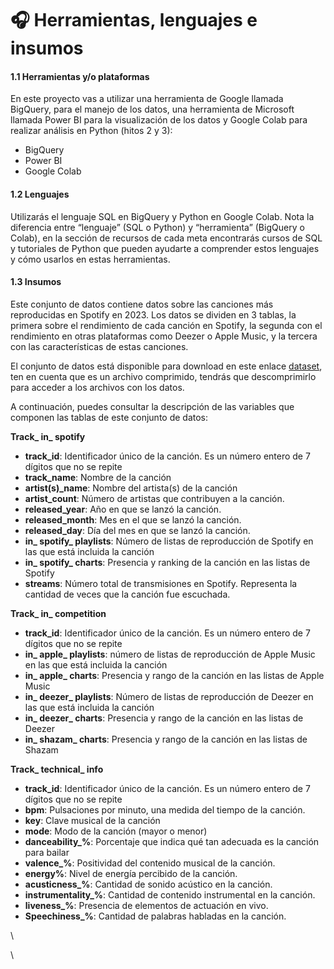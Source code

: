 # 🎧 Herramientas, lenguajes e insumos

#### 1.1 Herramientas y/o plataformas <a href="#id-11herramientasyoplataformas" id="id-11herramientasyoplataformas"></a>

En este proyecto vas a utilizar una herramienta de Google llamada BigQuery, para el manejo de los datos, una herramienta de Microsoft llamada Power BI para la visualización de los datos y Google Colab para realizar análisis en Python (hitos 2 y 3):

* BigQuery
* Power BI
* Google Colab

#### 1.2 Lenguajes <a href="#id-12lenguajes" id="id-12lenguajes"></a>

Utilizarás el lenguaje SQL en BigQuery y Python en Google Colab. Nota la diferencia entre “lenguaje” (SQL o Python) y “herramienta” (BigQuery o Colab), en la sección de recursos de cada meta encontrarás cursos de SQL y tutoriales de Python que pueden ayudarte a comprender estos lenguajes y cómo usarlos en estas herramientas.

#### 1.3 Insumos <a href="#id-13insumos" id="id-13insumos"></a>

Este conjunto de datos contiene datos sobre las canciones más reproducidas en Spotify en 2023. Los datos se dividen en 3 tablas, la primera sobre el rendimiento de cada canción en Spotify, la segunda con el rendimiento en otras plataformas como Deezer o Apple Music, y la tercera con las características de estas canciones.

El conjunto de datos está disponible para download en este enlace [dataset](https://drive.google.com/file/d/11W1wfljCoRKy1Uk5R65LHWmh2mtCtMGV/view?usp=share\_link), ten en cuenta que es un archivo comprimido, tendrás que descomprimirlo para acceder a los archivos con los datos.

A continuación, puedes consultar la descripción de las variables que componen las tablas de este conjunto de datos:

**Track\_ in\_ spotify**

* **track\_id**: Identificador único de la canción. Es un número entero de 7 dígitos que no se repite
* **track\_name**: Nombre de la canción
* **artist(s)\_name**: Nombre del artista(s) de la canción
* **artist\_count**: Número de artistas que contribuyen a la canción.
* **released\_year**: Año en que se lanzó la canción.
* **released\_month**: Mes en el que se lanzó la canción.
* **released\_day**: Día del mes en que se lanzó la canción.
* **in\_ spotify\_ playlists**: Número de listas de reproducción de Spotify en las que está incluida la canción
* **in\_ spotify\_ charts**: Presencia y ranking de la canción en las listas de Spotify
* **streams**: Número total de transmisiones en Spotify. Representa la cantidad de veces que la canción fue escuchada.

**Track\_ in\_ competition**

* **track\_id**: Identificador único de la canción. Es un número entero de 7 dígitos que no se repite
* **in\_ apple\_ playlists**: número de listas de reproducción de Apple Music en las que está incluida la canción
* **in\_ apple\_ charts**: Presencia y rango de la canción en las listas de Apple Music
* **in\_ deezer\_ playlists**: Número de listas de reproducción de Deezer en las que está incluida la canción
* **in\_ deezer\_ charts**: Presencia y rango de la canción en las listas de Deezer
* **in\_ shazam\_ charts**: Presencia y rango de la canción en las listas de Shazam

**Track\_ technical\_ info**

* **track\_id**: Identificador único de la canción. Es un número entero de 7 dígitos que no se repite
* **bpm**: Pulsaciones por minuto, una medida del tiempo de la canción.
* **key**: Clave musical de la canción
* **mode**: Modo de la canción (mayor o menor)
* **danceability\_%**: Porcentaje que indica qué tan adecuada es la canción para bailar
* **valence\_%**: Positividad del contenido musical de la canción.
* **energy%**: Nivel de energía percibido de la canción.
* **acusticness\_%**: Cantidad de sonido acústico en la canción.
* **instrumentality\_%**: Cantidad de contenido instrumental en la canción.
* **liveness\_%**: Presencia de elementos de actuación en vivo.
* **Speechiness\_%**: Cantidad de palabras habladas en la canción.

\


\

